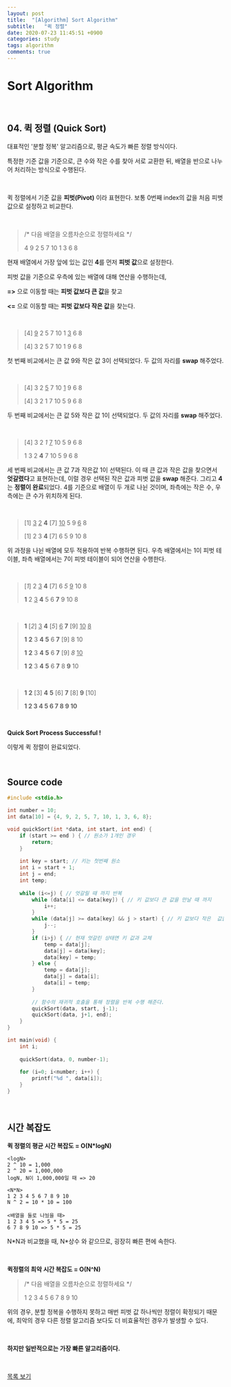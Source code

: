 ```yaml
---
layout: post
title:  "[Algorithm] Sort Algorithm"
subtitle:   "퀵 정렬"
date: 2020-07-23 11:45:51 +0900
categories: study
tags: algorithm
comments: true
---
```


# Sort Algorithm

<br/>

## 04. 퀵 정렬 (Quick Sort)

대표적인 '분할 정복' 알고리즘으로, 평균 속도가 빠른 정렬 방식이다.

특정한 기준 값을 기준으로, 큰 수와 작은 수를 찾아 서로 교환한 뒤, 배열을 반으로 나누어 처리하는 방식으로 수행된다.

<br/>

퀵 정렬에서 기준 값을 **피벗(Pivot)** 이라 표현한다. 보통 0번째 index의 값을 처음 피벗 값으로 설정하고 비교한다.  

<br/>

>  /* 다음 배열을 오름차순으로 정렬하세요 */
>
>  4 9 2 5 7 10 1 3 6 8

현재 배열에서 가장 앞에 있는 값인 **4**를 먼저 **피벗 값**으로 설정한다.

피벗 값을 기준으로 우측에 있는 배열에 대해 연산을 수행하는데,

 **=>** 으로 이동할 때는 **피벗 값보다 큰 값**을 찾고

 **<=** 으로 이동할 때는 **피벗 값보다 작은 값**을 찾는다.

<br/>

> [4] <u>9</u> 2 5 7 10 1 <u>3</u> 6 8
>
> [4] 3 2 5 7 10 1 9 6 8

첫 번째 비교에서는 큰 값 9와 작은 값 3이 선택되었다. 두 값의 자리를 **swap** 해주었다.

<br/>

> [4] 3 2 <u>5</u> 7 10 <u>1</u> 9 6 8
>
> [4] 3 2 1 7 10 5 9 6 8

두 번째 비교에서는 큰 값 5와 작은 값  1이 선택되었다. 두 값의 자리를 **swap** 해주었다.

<br/>

> [4] 3 2 *1* <u>7</u> 10 5 9 6 8
>
> 1 3 2 **4** 7 10 5 9 6 8

세 번째 비교에서는 큰 값 7과 작은값 1이 선택된다. 이 때 큰 값과 작은 값을 찾으면서 **엇갈렸다**고 표현하는데, 이럴 경우 선택된 작은 값과 피벗 값을 **swap** 해준다. 그리고 **4**는 **정렬이 완료**되었다. 4를 기준으로 배열이 두 개로 나뉜 것이며, 좌측에는 작은 수, 우측에는 큰 수가 위치하게 된다.

<br/>

> [1] <u>3</u> <u>2</u> **4** [7] <u>10</u> 5 9 <u>6</u> 8
>
> [1] 2 3 **4** [7] 6 5 9 10 8

위 과정을 나뉜 배열에 모두 적용하여 반복 수행하면 된다. 우측 배열에서는 1이 피벗 테이블, 좌측 배열에서는 7이 피벗 테이블이 되어 연산을 수행한다.

<br/>

> [*1*] 2 <u>3</u> **4** [7] 6 *5* <u>9</u> 10 8
>
> **1** 2 <u>3</u> **4** 5 6 **7** 9 10 8

<br/>

> **1** [*2*] <u>3</u> **4** [*5*] <u>6</u> **7** [9] <u>10</u> <u>8</u>
>
> **1** **2** 3 **4** **5** 6 **7** [9] 8 10
>
> **1** **2** 3 **4** **5** 6 **7** [9] *8* <u>10</u>
>
> **1** **2** 3 **4** **5** 6 **7** 8 **9** 10

<br/>

> **1** **2** [3] **4** **5** [6] **7** [8] **9** [10]
>
> **1 2 3 4 5 6 7 8 9 10**

<br/>

**Quick Sort Process Successful !**

이렇게 퀵 정렬이 완료되었다.

<br/>

## Source code

```c
#include <stdio.h>

int number = 10;
int data[10] = {4, 9, 2, 5, 7, 10, 1, 3, 6, 8};

void quickSort(int *data, int start, int end) {
	if (start >= end ) { // 원소가 1개인 경우
		return;
	}
	
	int key = start; // 키는 첫번째 원소
	int i = start + 1;
	int j = end;
	int temp;
	
	while (i<=j) { // 엇갈릴 때 까지 반복 
		while (data[i] <= data[key]) { // 키 값보다 큰 값을 만날 때 까지 
			i++;
		}
		while (data[j] >= data[key] && j > start) { // 키 값보다 작은  값을 만날 때 까지 
			j--;
		}
		if (i>j) { // 현재 엇갈린 상태면 키 값과 교체 
			temp = data[j];
			data[j] = data[key];
			data[key] = temp;
		} else {
			temp = data[j];
			data[j] = data[i];
			data[i] = temp;
		}
		
		// 함수의 재귀적 호출을 통해 정렬을 반복 수행 해준다. 
		quickSort(data, start, j-1);
		quickSort(data, j+1, end);
	}
}

int main(void) {
	int i;
	
	quickSort(data, 0, number-1);
	
	for (i=0; i<number; i++) {
		printf("%d ", data[i]);
	}
}

```

<br/>

## 시간 복잡도

**퀵 정렬의 평균 시간 복잡도 = O(N*logN)**


```
<logN>
2 ^ 10 = 1,000
2 ^ 20 = 1,000,000
logN, N이 1,000,000일 때 => 20

<N*N>
1 2 3 4 5 6 7 8 9 10
N ^ 2 = 10 * 10 = 100

<배열을 둘로 나눴을 때>
1 2 3 4 5 => 5 * 5 = 25
6 7 8 9 10 => 5 * 5 = 25
```

N\*N과 비교했을 때, N\*상수 와 같으므로, 굉장히 빠른 편에 속한다.

<br/>

**퀵정렬의 최악 시간 복잡도 = O(N^N)**

> /* 다음 배열을 오름차순으로 정렬하세요 */
>
> 1 2 3 4 5 6 7 8 9 10

위의 경우, 분할 정복을 수행하지 못하고 매번 피벗 값 하나씩만 정렬이 확정되기 때문에, 최악의 경우 다른 정렬 알고리즘 보다도 더 비효율적인 경우가 발생할 수 있다.

<br/>

**하지만 일반적으로는 가장 빠른 알고리즘이다.**

<br/>

[목록 보기](../README.md)